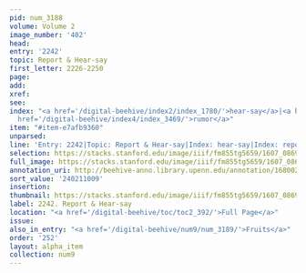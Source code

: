 ```yaml
---
pid: num_3188
volume: Volume 2
image_number: '402'
head:
entry: '2242'
topic: Report & Hear-say
first_letter: 2226-2250
page:
add:
xref:
see:
index: "<a href='/digital-beehive/index2/index_1780/'>hear-say</a>|<a href='/digital-beehive/index4/index_3372/'>report</a>|<a
  href='/digital-beehive/index4/index_3469/'>rumor</a>"
item: "#item-e7afb9360"
unparsed:
line: 'Entry: 2242|Topic: Report & Hear-say|Index: hear-say|Index: report|Index: rumor|#item-e7afb9360'
selection: https://stacks.stanford.edu/image/iiif/fm855tg5659/1607_0869/858,1009,2778,617/full/0/default.jpg
full_image: https://stacks.stanford.edu/image/iiif/fm855tg5659/1607_0869/full/full/0/default.jpg
annotation_uri: http://beehive-anno.library.upenn.edu/annotation/1680020287822
sort_value: '240211009'
insertion:
thumbnail: https://stacks.stanford.edu/image/iiif/fm855tg5659/1607_0869/858,1009,600,180/250,/0/default.jpg
label: 2242. Report & Hear-say
location: "<a href='/digital-beehive/toc/toc2_392/'>Full Page</a>"
issue:
also_in_entry: "<a href='/digital-beehive/num9/num_3189/'>Fruits</a>"
order: '252'
layout: alpha_item
collection: num9
---
```

